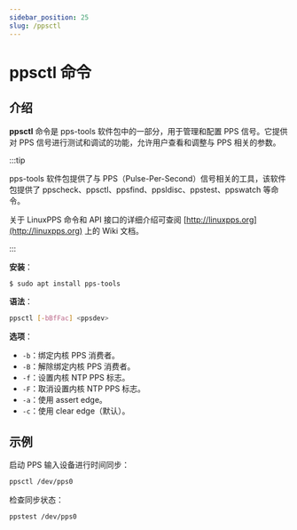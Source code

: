 ```yaml
---
sidebar_position: 25
slug: /ppsctl
---
```


# ppsctl 命令



## 介绍

**ppsctl** 命令是 pps-tools 软件包中的一部分，用于管理和配置 PPS 信号。它提供对 PPS 信号进行测试和调试的功能，允许用户查看和调整与 PPS 相关的参数。

:::tip

pps-tools 软件包提供了与 PPS（Pulse-Per-Second）信号相关的工具，该软件包提供了 ppscheck、ppsctl、ppsfind、ppsldisc、ppstest、ppswatch 等命令。

关于 LinuxPPS 命令和 API 接口的详细介绍可查阅 [http://linuxpps.org](http://linuxpps.org) 上的 Wiki 文档。

:::

**安装**：

```bash
$ sudo apt install pps-tools
```

**语法**：

```bash
ppsctl [-bBfFac] <ppsdev>
```

**选项**：

- `-b`：绑定内核 PPS 消费者。
- `-B`：解除绑定内核 PPS 消费者。
- `-f`：设置内核 NTP PPS 标志。
- `-F`：取消设置内核 NTP PPS 标志。
- `-a`：使用 assert edge。
- `-c`：使用 clear edge（默认）。



## 示例

启动 PPS 输入设备进行时间同步：

```bash
ppsctl /dev/pps0
```

检查同步状态：

```bash
ppstest /dev/pps0
```

